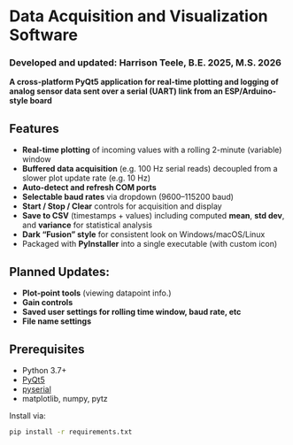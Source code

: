 # Data Acquisition and Visualization Software

### Developed and updated: Harrison Teele, B.E. 2025, M.S. 2026

**A cross-platform PyQt5 application for real-time plotting and logging of analog sensor data sent over a serial (UART) link from an ESP/Arduino-style board**

## Features

- **Real-time plotting** of incoming values with a rolling 2-minute (variable) window  
- **Buffered data acquisition** (e.g. 100 Hz serial reads) decoupled from a slower plot update rate (e.g. 10 Hz)  
- **Auto-detect and refresh COM ports**
- **Selectable baud rates** via dropdown (9600–115200 baud)  
- **Start / Stop / Clear** controls for acquisition and display  
- **Save to CSV** (timestamps + values) including computed **mean**, **std dev**, and **variance** for statistical analysis
- **Dark “Fusion” style** for consistent look on Windows/macOS/Linux  
- Packaged with **PyInstaller** into a single executable (with custom icon)

## Planned Updates:

- **Plot-point tools** (viewing datapoint info.)
- **Gain controls**
- **Saved user settings for rolling time window, baud rate, etc**
- **File name settings**

## Prerequisites

- Python 3.7+  
- [PyQt5](https://pypi.org/project/PyQt5/)  
- [pyserial](https://pypi.org/project/pyserial/)  
- matplotlib, numpy, pytz  

Install via:

```bash
pip install -r requirements.txt 
